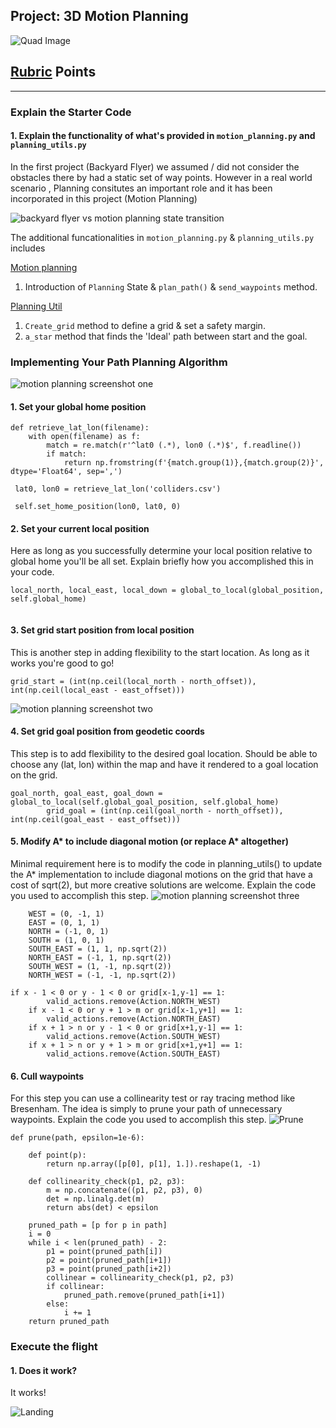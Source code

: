 ## Project: 3D Motion Planning
![Quad Image](./misc/enroute.png)



## [Rubric](https://review.udacity.com/#!/rubrics/1534/view) Points

---


### Explain the Starter Code

#### 1. Explain the functionality of what's provided in `motion_planning.py` and `planning_utils.py`
In the first project (Backyard Flyer) we assumed / did not consider the obstacles there by had a static set of way points. However in a real world scenario , Planning consitutes an important role and it has been incorporated in this project (Motion Planning)

![backyard flyer vs motion planning state transition](./misc/images/comparison_backyard_Vs_motionplanning.png)

The additional funcationalities in `motion_planning.py` & `planning_utils.py` includes

[Motion planning](motion_planning.py)
1. Introduction of `Planning` State & `plan_path()` & `send_waypoints` method.

[Planning Util](planning_utils.py)
 
1. `Create_grid` method to define a grid & set a safety margin.
2. `a_star` method that finds the 'Ideal' path between start and the goal.



### Implementing Your Path Planning Algorithm
![motion planning screenshot one](./misc/images/two.png)
#### 1. Set your global home position
```
def retrieve_lat_lon(filename):
    with open(filename) as f:
        match = re.match(r'^lat0 (.*), lon0 (.*)$', f.readline())
        if match:
            return np.fromstring(f'{match.group(1)},{match.group(2)}', dtype='Float64', sep=',')

 lat0, lon0 = retrieve_lat_lon('colliders.csv')

 self.set_home_position(lon0, lat0, 0)
```

#### 2. Set your current local position
Here as long as you successfully determine your local position relative to global home you'll be all set. Explain briefly how you accomplished this in your code.

```
local_north, local_east, local_down = global_to_local(global_position, self.global_home)
    
```

#### 3. Set grid start position from local position
This is another step in adding flexibility to the start location. As long as it works you're good to go!
```
grid_start = (int(np.ceil(local_north - north_offset)), int(np.ceil(local_east - east_offset)))
```
![motion planning screenshot two](./misc/images/four.png)
#### 4. Set grid goal position from geodetic coords
This step is to add flexibility to the desired goal location. Should be able to choose any (lat, lon) within the map and have it rendered to a goal location on the grid.
```
goal_north, goal_east, goal_down = global_to_local(self.global_goal_position, self.global_home)
        grid_goal = (int(np.ceil(goal_north - north_offset)), int(np.ceil(goal_east - east_offset)))
```

#### 5. Modify A* to include diagonal motion (or replace A* altogether)
Minimal requirement here is to modify the code in planning_utils() to update the A* implementation to include diagonal motions on the grid that have a cost of sqrt(2), but more creative solutions are welcome. Explain the code you used to accomplish this step.
![motion planning screenshot three](./misc/images/five.png)
```
    WEST = (0, -1, 1)
    EAST = (0, 1, 1)
    NORTH = (-1, 0, 1)
    SOUTH = (1, 0, 1)
    SOUTH_EAST = (1, 1, np.sqrt(2))
    NORTH_EAST = (-1, 1, np.sqrt(2))
    SOUTH_WEST = (1, -1, np.sqrt(2))
    NORTH_WEST = (-1, -1, np.sqrt(2))
```

```
if x - 1 < 0 or y - 1 < 0 or grid[x-1,y-1] == 1:
        valid_actions.remove(Action.NORTH_WEST)
    if x - 1 < 0 or y + 1 > m or grid[x-1,y+1] == 1:
        valid_actions.remove(Action.NORTH_EAST)
    if x + 1 > n or y - 1 < 0 or grid[x+1,y-1] == 1:
        valid_actions.remove(Action.SOUTH_WEST)
    if x + 1 > n or y + 1 > m or grid[x+1,y+1] == 1:
        valid_actions.remove(Action.SOUTH_EAST)
```

#### 6. Cull waypoints 
For this step you can use a collinearity test or ray tracing method like Bresenham. The idea is simply to prune your path of unnecessary waypoints. Explain the code you used to accomplish this step.
![Prune](./misc/images/one.png)



```
def prune(path, epsilon=1e-6):
    
    def point(p):
        return np.array([p[0], p[1], 1.]).reshape(1, -1)

    def collinearity_check(p1, p2, p3):   
        m = np.concatenate((p1, p2, p3), 0)
        det = np.linalg.det(m)
        return abs(det) < epsilon

    pruned_path = [p for p in path]
    i = 0
    while i < len(pruned_path) - 2:
        p1 = point(pruned_path[i])
        p2 = point(pruned_path[i+1])
        p3 = point(pruned_path[i+2])
        collinear = collinearity_check(p1, p2, p3)
        if collinear:
            pruned_path.remove(pruned_path[i+1])
        else:
            i += 1
    return pruned_path

```

### Execute the flight
#### 1. Does it work?
It works!

![Landing](./misc/images/three.png)
